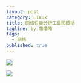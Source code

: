 ```yaml
---
layout: post
category: Linux
title: 网络性能分析工具图概括
tagline: by 噜噜噜
tags: 
  - 网络
published: true
---
```




<!--more-->

![](https://s3.ax1x.com/2020/12/03/D7AGAf.png)

![](https://s3.ax1x.com/2020/12/03/D7ESVP.png)

